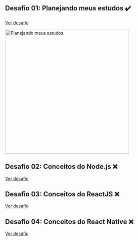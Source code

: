 ## Desafio 01: Planejando meus estudos :heavy_check_mark:
<a href="https://github.com/Rocketseat/bootcamp-gostack-desafios/tree/master/desafio-01">Ver desafio</a>

<img alt="Planejando meus estudos" src="https://uploaddeimagens.com.br/images/002/581/935/original/Selection_014.png?1586481635" width="400px" />

## Desafio 02: Conceitos do Node.js :x:
<a href="https://github.com/Rocketseat/bootcamp-gostack-desafios/tree/master/desafio-conceitos-nodejs">Ver desafio</a>

## Desafio 03: Conceitos do ReactJS :x:
<a href="https://github.com/Rocketseat/bootcamp-gostack-desafios/tree/master/desafio-conceitos-reactjs">Ver desafio</a>

## Desafio 04: Conceitos do React Native :x:
<a href="https://github.com/Rocketseat/bootcamp-gostack-desafios/tree/master/desafio-conceitos-react-native">Ver desafio</a>
